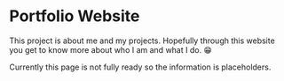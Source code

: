 # Portfolio Website

This project is about me and my projects. Hopefully through this website you get to know more about who I am and what I do. 😁

Currently this page is not fully ready so the information is placeholders.
